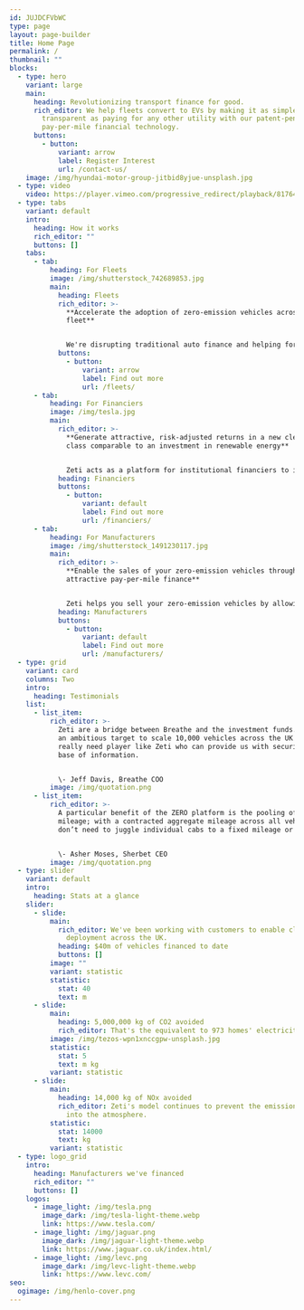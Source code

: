```yaml
---
id: JUJDCFVbWC
type: page
layout: page-builder
title: Home Page
permalink: /
thumbnail: ""
blocks:
  - type: hero
    variant: large
    main:
      heading: Revolutionizing transport finance for good.
      rich_editor: We help fleets convert to EVs by making it as simple, easy and
        transparent as paying for any other utility with our patent-pending
        pay-per-mile financial technology.
      buttons:
        - button:
            variant: arrow
            label: Register Interest
            url: /contact-us/
    image: /img/hyundai-motor-group-jitbid8yjue-unsplash.jpg
  - type: video
    video: https://player.vimeo.com/progressive_redirect/playback/817643304/rendition/720p/file.mp4?loc=external&signature=48b73b5fb78d9082be47f009d252171fb9b13cfce8c20459546b0167bc2f207a
  - type: tabs
    variant: default
    intro:
      heading: How it works
      rich_editor: ""
      buttons: []
    tabs:
      - tab:
          heading: For Fleets
          image: /img/shutterstock_742689853.jpg
          main:
            heading: Fleets
            rich_editor: >-
              **Accelerate the adoption of zero-emission vehicles across your
              fleet**


              We're disrupting traditional auto finance and helping forward-thinking fleet operators convert to electric vehicles by making it as simple, easy and transparent as paying for any other utility.
            buttons:
              - button:
                  variant: arrow
                  label: Find out more
                  url: /fleets/
      - tab:
          heading: For Financiers
          image: /img/tesla.jpg
          main:
            rich_editor: >-
              **Generate attractive, risk-adjusted returns in a new clean asset
              class comparable to an investment in renewable energy**


              Zeti acts as a platform for institutional financiers to invest into clean, connected vehicle fleets through a pay-per-mile (or km or kWh) model; managing automated payments and real-time financial and sustainability reporting for financiers via its digital platform, ZERO.
            heading: Financiers
            buttons:
              - button:
                  variant: default
                  label: Find out more
                  url: /financiers/
      - tab:
          heading: For Manufacturers
          image: /img/shutterstock_1491230117.jpg
          main:
            rich_editor: >-
              **Enable the sales of your zero-emission vehicles through
              attractive pay-per-mile finance**


              Zeti helps you sell your zero-emission vehicles by allowing you to offer your fleet customers the option of paying per mile, rather than having a fixed monthly cost. Zeti can even deploy your in-house financing division’s money through its platform to turn it into a pay-per-mile offering.
            heading: Manufacturers
            buttons:
              - button:
                  variant: default
                  label: Find out more
                  url: /manufacturers/
  - type: grid
    variant: card
    columns: Two
    intro:
      heading: Testimonials
    list:
      - list_item:
          rich_editor: >-
            Zeti are a bridge between Breathe and the investment funds. We have
            an ambitious target to scale 10,000 vehicles across the UK so we
            really need player like Zeti who can provide us with security and
            base of information.


            \- Jeff Davis, Breathe COO
          image: /img/quotation.png
      - list_item:
          rich_editor: >-
            A particular benefit of the ZERO platform is the pooling of vehicle
            mileage; with a contracted aggregate mileage across all vehicles, we
            don’t need to juggle individual cabs to a fixed mileage or end date 


            \- Asher Moses, Sherbet CEO
          image: /img/quotation.png
  - type: slider
    variant: default
    intro:
      heading: Stats at a glance
    slider:
      - slide:
          main:
            rich_editor: We've been working with customers to enable clean vehicle
              deployment across the UK.
            heading: $40m of vehicles financed to date
            buttons: []
          image: ""
          variant: statistic
          statistic:
            stat: 40
            text: m
      - slide:
          main:
            heading: 5,000,000 kg of CO2 avoided
            rich_editor: That's the equivalent to 973 homes' electricity use for one year.
          image: /img/tezos-wpn1xnccgpw-unsplash.jpg
          statistic:
            stat: 5
            text: m kg
          variant: statistic
      - slide:
          main:
            heading: 14,000 kg of NOx avoided
            rich_editor: Zeti's model continues to prevent the emission of Nitrous Oxide
              into the atmosphere.
          statistic:
            stat: 14000
            text: kg
          variant: statistic
  - type: logo_grid
    intro:
      heading: Manufacturers we've financed
      rich_editor: ""
      buttons: []
    logos:
      - image_light: /img/tesla.png
        image_dark: /img/tesla-light-theme.webp
        link: https://www.tesla.com/
      - image_light: /img/jaguar.png
        image_dark: /img/jaguar-light-theme.webp
        link: https://www.jaguar.co.uk/index.html/
      - image_light: /img/levc.png
        image_dark: /img/levc-light-theme.webp
        link: https://www.levc.com/
seo:
  ogimage: /img/henlo-cover.png
---
```


